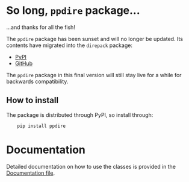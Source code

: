 So long, `ppdire` package...
============================
...and thanks for all the fish!

The `ppdire` package has been sunset and will no longer be updated. 
Its contents have migrated into the `direpack` package: 
- [PyPI](https://pypi.org/project/direpack/) 
- [GitHub](https://github.com/SvenSerneels/direpack)

The `ppdire` package in this final version will still stay live for a while for backwards compatibility.

How to install
--------------
The package is distributed through PyPI, so install through: 
        
        pip install ppdire 
        
Documentation
=============
Detailed documentation on how to use the classes is provided in the [Documentation file](https://github.com/SvenSerneels/ppdire/blob/master/docs/ppdire.md).
